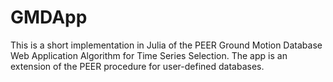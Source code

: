# GMDApp
This is a short implementation in Julia of the PEER Ground Motion Database Web Application Algorithm for Time Series Selection.
The app is an extension of the PEER procedure for user-defined databases. 
